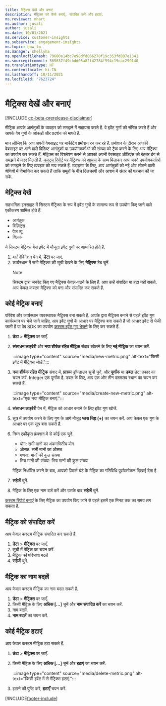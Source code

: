 ```yaml
---
title: मैट्रिक्स देखें और बनाएं
description: मैट्रिक्स को कैसे बनाएं, संपादित करें और हटाएं.
ms.reviewer: mhart
ms.author: jusali
author: jusali
ms.date: 10/01/2021
ms.service: customer-insights
ms.subservice: engagement-insights
ms.topic: how-to
ms.manager: shellyha
ms.openlocfilehash: 79600a14bc7e98dfd066270f19c353fd007e1341
ms.sourcegitcommit: 565637f49cbdd05a82f42784f594c19cac299140
ms.translationtype: HT
ms.contentlocale: hi-IN
ms.lasthandoff: 10/11/2021
ms.locfileid: "7623724"
---
```

# <a name="view-and-create-metrics"></a>मैट्रिक्स देखें और बनाएं

[!INCLUDE [cc-beta-prerelease-disclaimer](includes/cc-beta-prerelease-disclaimer.md)]

मीट्रिक आपके आगंतुकों के व्यवहार को समझने में सहायता करते हैं. वे इवेंट गुणों को संचित करते हैं और आपके वेब गुणों के आंकड़ों और प्रदर्शन को मापते हैं.  

मान लीजिए कि आप अपनी वेबसाइट पर मार्केटिंग प्रमोशन रन कर रहे हैं. प्रमोशन के दौरान आपकी वेबसाइट पर आने वाले विशिष्ट आगंतुकों या उपयोगकर्ताओं की संख्या को ट्रैक करने के लिए आप मैट्रिक्स का उपयोग कर सकते हैं. मेट्रिक्स का विश्लेषण करने से आपको अपनी वेबसाइट ऑडिएंस को बेहतर ढंग से समझने में मदद मिलती है. [कस्टम रिपोर्ट](custom-reports.md) पर मैट्रिक्स को [आयाम](dimensions.md) के साथ मिलाकर आप अपने उपयोगकर्ताओं को समझने के लिए व्यवहार को माप सकते हैं. उदाहरण के लिए, आप आगंतुकों को नई और लौटने वाली श्रेणियों में विभाजित कर सकते हैं ताकि समूहों के बीच दिलचस्पी और आशय में अंतर की पहचान की जा सके.

## <a name="view-metrics"></a>मेट्रिक्स देखें

सहभागिता इनसाइट में सिस्टम मैट्रिक्स के रूप में इवेंट गुणों के सामान्य रूप से उपयोग किए जाने वाले एकीकरण शामिल होते हैं: 

- आगंतुक
- विज़िट्स
- पेज व्यू
- क्लिक

ये सिस्टम मेट्रिक्स बेस इवेंट में मौजूदा इवेंट गुणों पर आधारित होते हैं.

1. बाएँ नेविगेशन पेन में, **डेटा** पर जाएं. 
1. कार्यस्थान में सभी मैट्रिक्स की सूची देखने के लिए **मैट्रिक्स** टैब चुनें. 
   > [!NOTE]
   > सिस्टम द्वारा जनरेट किए गए मैट्रिक्स केवल-पढ़ने के लिए हैं. आप उन्हें संपादित या हटा नहीं सकते. आप केवल कस्टम मैट्रिक्स को बना और संपादित कर सकते हैं.

## <a name="create-a-metric"></a>कोई मेट्रिक बनाएं

परिवेश और कार्यस्थान व्यवस्थापक मैट्रिक्स बना सकते हैं. आपके द्वारा मैट्रिक्स बनाने से पहले इवेंट गुण कार्यस्थान पर भेजे जाने चाहिए. आप इवेंट गुणों के आधार पर मैट्रिक्स बना सकते हैं जो आधार इवेंट से भेजी जाती हैं या वेब SDK का उपयोग [कस्टम इवेंट गुण भेजने](advanced-SDK-implementation.md) के लिए कर सकते हैं.

1. **डेटा** > **मैट्रिक्स** पर जाएँ.
1. **संसाधन लाइब्रेरी** और **नया शीर्षक रहित मीट्रिक** संवाद खोलने के लिए **नई मीट्रिक** का चयन करें.

   :::image type="content" source="media/new-metric.png" alt-text="किसी इवेंट में मैट्रिक्स जोड़ें.":::

1. **नया शीर्षक रहित मीट्रिक** संवाद में, **प्रारूप** ड्रॉपडाउन सूची चुनें, और **पूर्णांक** या **डबल** डेटा प्रकार का चयन करें. Integer एक पूर्णांक है. डबल के लिए, आप एक और तीन दशमलव स्थान का चयन कर सकते हैं.

   :::image type="content" source="media/create-new-metric.png" alt-text="एक नया मीट्रिक बनाएं.":::
   
5. **संसाधन लाइब्रेरी** पेन में, मैट्रिक को आधार बनाने के लिए इवेंट गुण खोजें.
6. सूत्र में उपयोग करने के लिए गुण के आगे मौजूद **प्लस चिह्न (+)** का चयन करें. आप केवल एक गुण के आधार पर एक सूत्र बना सकते हैं. 
7. निम्न एकीकृत फ़ंक्शन में से कोई एक चुनें. 

   - योग: सभी मानों का अंकगणितीय योग 
   - औसत: सभी मानों का औसत
   - गणना: मानों की कुल संख्या
   - भिन्न मानों की संख्या: भिन्न मानों की कुल संख्या

   मैट्रिक निर्धारित करने के बाद, आपको पिछले घंटे के मैट्रिक का गतिविधि पूर्वावलोकन दिखाई देता है.

1. **सहेजें** चुनें. 
1. मैट्रिक के लिए एक नाम दर्ज करें और उसके बाद **सहेजें** चुनें.

[कस्टम रिपोर्ट बनाएं](custom-reports.md) के लिए मैट्रिक का उपयोग किए जाने से पहले इसमें एक मिनट तक का समय लग सकता है.

## <a name="edit-a-metric"></a>मैट्रिक को संपादित करें

आप केवल कस्टम मीट्रिक संपादित कर सकते हैं.

1. **डेटा** > **मैट्रिक्स** पर जाएँ.
1. सूची में मैट्रिक का चयन करें.
1. मैट्रिक की परिभाषा बदलें
1. **सहेजें** चुनें.

## <a name="change-the-name-of-a-metric"></a>मैट्रिक का नाम बदलें

आप केवल कस्टम मीट्रिक का नाम बदल सकते हैं.

1. **डेटा** > **मैट्रिक्स** पर जाएँ.
1. किसी मैट्रिक के लिए **अधिक [...]** चुनें और **नाम संपादित करें** का चयन करें.
1. नाम बदलें. 
1. **नाम बदलें** का चयन करें.

## <a name="delete-a-metric"></a>कोई मैट्रिक हटाएं

आप केवल कस्टम मीट्रिक हटा सकते हैं.

1. **डेटा** > **मैट्रिक्स** पर जाएँ.
1. किसी मैट्रिक के लिए **अधिक [...]** चुनें और **हटाएं** का चयन करें.

   :::image type="content" source="media/delete-metric.png" alt-text="किसी इवेंट में से मैट्रिक्स हटाएं.":::

1. हटाने की पुष्टि करें, **हटाएँ** चयन करें.



[!INCLUDE[footer-include](../includes/footer-banner.md)]
